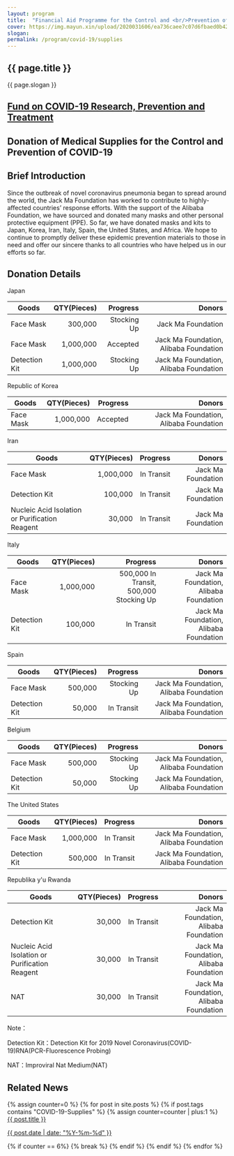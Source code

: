 ```yaml
---
layout: program
title:  "Financial Aid Programme for the Control and <br/>Prevention of COVID-19"
cover: https://img.mayun.xin/upload/2020031606/ea736caee7c07d6fbaed0b42a059cdd1.JPG?x-oss-process=image/resize,w_1600,limit_0/format,jpg/quality,Q_90/contrast,-60
slogan: 
permalink: /program/covid-19/supplies
---
```



<div class="page-ncov">

<div class="banner program-banner" style="background-image: url('{{page.cover}}');">
	<div class="banner-content">
		<div class="container" >
			<h2>{{ page.title }}</h2>
			<p>{{ page.slogan }}</p>
		</div>
	</div>
</div>

<div class="container ncov-nav-tabs">
  <a class="tab" href="/program/covid-19/fund" id="tab-research" data-target="research">
    <h2>Fund on COVID-19 Research, Prevention and Treatment</h2>
  </a>
  <a class="tab active" id="tab-supplies" data-target="supplies">
    <h2>Donation of Medical Supplies for the Control and Prevention of COVID-19</h2>
  </a>
</div>

<div class="program-panel active supplies">

  <section class="even" style="padding-top: 0">
    <div class="section-heading"><h2>Brief Introduction</h2></div>
    <div class="section-body container">
      <p>Since the outbreak of novel coronavirus pneumonia began to spread around the world, the Jack Ma Foundation has worked to contribute to highly-affected countries’ response efforts. With the support of the Alibaba Foundation, we have sourced and donated many masks and other personal protective equipment (PPE). So far, we have donated masks and kits to Japan, Korea, Iran, Italy, Spain, the United States, and Africa. We hope to continue to promptly deliver these epidemic prevention materials to those in need and offer our sincere thanks to all countries who have helped us in our efforts so far.</p>
    </div>
  </section>

  <section class="odd">
    <div class="section-heading"><h2>Donation Details</h2></div>
    <div class="section-body container aids">
      <div class="aid">
        <div class="country">Japan</div>
        <table>
          <thead>
            <tr>
              <th class="column-3">Goods</th>
              <th style="text-align: right;">QTY(Pieces)</th>
              <th style="text-align: right;">Progress</th>
              <th class="column-3" style="text-align: right;">Donors</th>
            </tr>
          </thead>
          <tbody>
            <tr>
              <td>Face Mask</td>
              <td style="text-align: right;">300,000</td>
              <td style="text-align: right;">Stocking Up</td>
              <td style="text-align: right;">Jack Ma Foundation</td>
            </tr>
            <tr>
              <td>Face Mask</td>
              <td style="text-align: right;">1,000,000</td>
              <td style="text-align: right;">Accepted</td>
              <td style="text-align: right;">Jack Ma Foundation, Alibaba Foundation</td>
            </tr>
            <tr>
              <td>Detection Kit</td>
              <td style="text-align: right;">1,000,000</td>
              <td style="text-align: right;">Stocking Up</td>
              <td style="text-align: right;">Jack Ma Foundation, Alibaba Foundation</td>
            </tr>
          </tbody>
        </table>
      </div>
      <div class="aid">
        <div class="country">Republic of Korea</div>
        <table>
          <thead>
            <tr>
              <th class="column-3">Goods</th>
              <th style="text-align: right;">QTY(Pieces)</th>
              <th style="text-align: right;">Progress</th>
              <th class="column-3" style="text-align: right;">Donors</th>
            </tr>
          </thead>
          <tbody>
            <tr>
              <td>Face Mask</td>
              <td style="text-align: right;">1,000,000</td>
              <td style="text-align: right;">Accepted</td>
              <td style="text-align: right;">Jack Ma Foundation, Alibaba Foundation</td>
            </tr>
          </tbody>
        </table>
      </div>
      <div class="aid">
        <div class="country">Iran</div>
        <table>
          <thead>
            <tr>
              <th class="column-3">Goods</th>
              <th style="text-align: right;">QTY(Pieces)</th>
              <th style="text-align: right;">Progress</th>
              <th class="column-3" style="text-align: right;">Donors</th>
            </tr>
          </thead>
          <tbody>
            <tr>
              <td>Face Mask</td>
              <td style="text-align: right;">1,000,000</td>
              <td style="text-align: right;">In Transit</td>
              <td style="text-align: right;">Jack Ma Foundation</td>
            </tr>
            <tr>
              <td>Detection Kit</td>
              <td style="text-align: right;">100,000</td>
              <td style="text-align: right;">In Transit</td>
              <td style="text-align: right;">Jack Ma Foundation</td>
            </tr>
            <tr>
              <td>Nucleic Acid Isolation or Purification Reagent</td>
              <td style="text-align: right;">30,000</td>
              <td style="text-align: right;">In Transit</td>
              <td style="text-align: right;">Jack Ma Foundation</td>
            </tr>
          </tbody>
        </table>
      </div>
      <div class="aid">
        <div class="country">Italy</div>
        <table>
          <thead>
            <tr>
              <th class="column-3">Goods</th>
              <th style="text-align: right;">QTY(Pieces)</th>
              <th style="text-align: right;">Progress</th>
              <th class="column-3" style="text-align: right;">Donors</th>
            </tr>
          </thead>
          <tbody>
            <tr>
              <td>Face Mask</td>
              <td style="text-align: right;">1,000,000</td>
              <td style="text-align: right;">500,000 In Transit, 500,000 Stocking Up</td>
              <td style="text-align: right;">Jack Ma Foundation, Alibaba Foundation</td>
            </tr>
            <tr>
              <td>Detection Kit</td>
              <td style="text-align: right;">100,000</td>
              <td style="text-align: right;">In Transit</td>
              <td style="text-align: right;">Jack Ma Foundation, Alibaba Foundation</td>
            </tr>
          </tbody>
        </table>
      </div>
      <div class="aid">
        <div class="country">Spain</div>
        <table>
          <thead>
            <tr>
              <th class="column-3">Goods</th>
              <th style="text-align: right;">QTY(Pieces)</th>
              <th style="text-align: right;">Progress</th>
              <th class="column-3" style="text-align: right;">Donors</th>
            </tr>
          </thead>
          <tbody>
            <tr>
              <td>Face Mask</td>
              <td style="text-align: right;">500,000</td>
              <td style="text-align: right;">Stocking Up</td>
              <td style="text-align: right;">Jack Ma Foundation, Alibaba Foundation</td>
            </tr>
            <tr>
              <td>Detection Kit</td>
              <td style="text-align: right;">50,000</td>
              <td style="text-align: right;">In Transit</td>
              <td style="text-align: right;">Jack Ma Foundation, Alibaba Foundation</td>
            </tr>
          </tbody>
        </table>
      </div>
      <div class="aid">
        <div class="country">Belgium</div>
        <table>
          <thead>
            <tr>
              <th class="column-3">Goods</th>
              <th style="text-align: right;">QTY(Pieces)</th>
              <th style="text-align: right;">Progress</th>
              <th class="column-3" style="text-align: right;">Donors</th>
            </tr>
          </thead>
          <tbody>
            <tr>
              <td>Face Mask</td>
              <td style="text-align: right;">500,000</td>
              <td style="text-align: right;">Stocking Up</td>
              <td style="text-align: right;">Jack Ma Foundation, Alibaba Foundation</td>
            </tr>
            <tr>
              <td>Detection Kit</td>
              <td style="text-align: right;">50,000</td>
              <td style="text-align: right;">Stocking Up</td>
              <td style="text-align: right;">Jack Ma Foundation, Alibaba Foundation</td>
            </tr>
          </tbody>
        </table>
      </div>
      <div class="aid">
        <div class="country">The United States</div>
        <table>
          <thead>
            <tr>
              <th class="column-3">Goods</th>
              <th style="text-align: right;">QTY(Pieces)</th>
              <th style="text-align: right;">Progress</th>
              <th class="column-3" style="text-align: right;">Donors</th>
            </tr>
          </thead>
          <tbody>
            <tr>
              <td>Face Mask</td>
              <td style="text-align: right;">1,000,000</td>
              <td style="text-align: right;">In Transit</td>
              <td style="text-align: right;">Jack Ma Foundation, Alibaba Foundation</td>
            </tr>
            <tr>
              <td>Detection Kit</td>
              <td style="text-align: right;">500,000</td>
              <td style="text-align: right;">In Transit</td>
              <td style="text-align: right;">Jack Ma Foundation, Alibaba Foundation</td>
            </tr>
          </tbody>
        </table>
      </div>
      <div class="aid">
        <div class="country">Republika y'u Rwanda</div>
        <table>
          <thead>
            <tr>
              <th class="column-3">Goods</th>
              <th style="text-align: right;">QTY(Pieces)</th>
              <th style="text-align: right;">Progress</th>
              <th class="column-3" style="text-align: right;">Donors</th>
            </tr>
          </thead>
          <tbody>
            <tr>
              <td>Detection Kit</td>
              <td style="text-align: right;">30,000</td>
              <td style="text-align: right;">In Transit</td>
              <td style="text-align: right;">Jack Ma Foundation, Alibaba Foundation</td>
            </tr>
            <tr>
              <td>Nucleic Acid Isolation or Purification Reagent</td>
              <td style="text-align: right;">30,000</td>
              <td style="text-align: right;">In Transit</td>
              <td style="text-align: right;">Jack Ma Foundation, Alibaba Foundation</td>
            </tr>
            <tr>
              <td>NAT</td>
              <td style="text-align: right;">30,000</td>
              <td style="text-align: right;">In Transit</td>
              <td style="text-align: right;">Jack Ma Foundation, Alibaba Foundation</td>
            </tr>
          </tbody>
        </table>
      </div>
      <p>Note：</p>
      <p>Detection Kit：Detection Kit for 2019 Novel Coronavirus(COVID-19)RNA(PCR-Fluorescence Probing)</p>
      <p>NAT：Improviral Nat Medium(NAT)</p>
    </div>
  </section>


  <section class="even">
    <div class="section-heading"><h2>Related News</h2></div>
    <div class="section-body container">
      <div class="row">
      {% assign counter=0 %}
      {% for post in site.posts %}
        {% if post.tags contains "COVID-19-Supplies" %}
          {% assign counter=counter | plus:1 %}
          <div class="col-md-4">
            <a class="news-card" href="{{ post.url }}" >
              <div class="cover" style="background-image: url('{{ post.cover }}?x-oss-process=image/resize,w_400/');"></div>
              <div class="content">
              <div class="title">{{ post.title }}</div>
              <p class="date">{{ post.date | date: "%Y-%m-%d" }}</p>
              </div>
            </a>
          </div>
          {% if counter == 6%}
            {% break %}
          {% endif %}
        {% endif %}
      {% endfor %}
      </div>
    </div>
  </section>
</div>

</div>